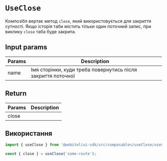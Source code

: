 # `UseClose`

Композібл вертає метод `close`, який використовується для закриття сутності.
Якщо історія таби містить тільки один поточний запис, при виклику `close` таба буде закрита.

## Input params

| Params | Description                                                  |
| ------ | ------------------------------------------------------------ |
| name   | Імя сторінки, куди треба повернутись після закриття поточної |

## Return

| Params | Description |
| ------ | ----------- |
| close  |             |

## Використання

```js
import { useClose } from '@webitel/ui-sdk/src/composables/useClose/useClose.js';

const { close } = useClose('some-route');
```
